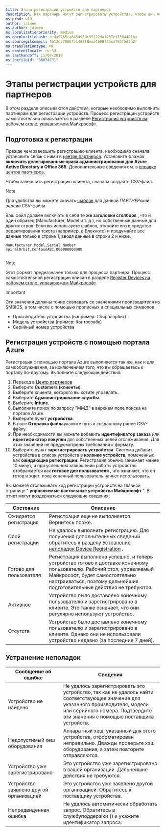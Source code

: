 ```yaml
---
title: Этапы регистрации устройств для партнеров
description: Как партнеры могут регистрировать устройства, чтобы они могли управляться с помощью Microsoft Managed Desktop
ms.prod: w10
author: jaimeo
ms.author: jaimeo
ms.localizationpriority: medium
ms.openlocfilehash: ceda5765ca6450959c99222daf457cf7584401ba
ms.sourcegitcommit: 4612c270867c148818eaa4008f45ca793f5d2a2f
ms.translationtype: MT
ms.contentlocale: ru-RU
ms.lasthandoff: 11/08/2019
ms.locfileid: "38074731"
---
```

# <a name="steps-for-partners-to-register-devices"></a>Этапы регистрации устройств для партнеров


В этом разделе описываются действия, которые необходимо выполнить партнерам для регистрации устройств. Процесс регистрации устройств самостоятельно описывается в разделе [Регистрация устройств на рабочем столе, управляемом Майкрософт](register-devices-self.md).



## <a name="prepare-for-registration"></a>Подготовка к регистрации 
Прежде чем завершить регистрацию клиента, необходимо сначала установить связь с ними в [центре партнеров](https://partner.microsoft.com/dashboard). Установите флажок **включить делегированные права администрирования для Azure Active Directory и Office 365**. Дополнительные сведения см. в [справке центра партнеров](https://docs.microsoft.com/partner-center/request-a-relationship-with-a-customer).

Чтобы завершить регистрацию клиента, сначала создайте CSV-файл.

>[!NOTE]
>Для удобства вы можете скачать [шаблон](https://github.com/MicrosoftDocs/microsoft-365-docs/raw/public/microsoft-365/managed-desktop/get-started/downloads/device-registration-sample-self.xlsx) для данной *ПАРТНЕРской версии* CSV-файла.

Ваш файл должен включать в себя те **же заголовки столбцов** , что и один образец (Manufacturer, Model и т. д.), но собственные данные для других строк. Если вы используете шаблон, откройте его в средстве редактирования текста (например, в Блокноте) и продумайте все данные только в строке 1, вводя данные в строки 2 и ниже. 
    
  ```
 Manufacturer,Model,Serial Number
  SpiralOrbit,ContosoABC,000000000000
  
  
  ```




>[!NOTE]
>Этот формат предназначен только для процесса партнера. Процесс самостоятельной регистрации описан в разделе [Register Devices на рабочем столе, управляемом Майкрософт](register-devices-self.md).

>[!IMPORTANT]
>Эти значения должны точно совпадать со значениями производителя из SMBIOS, в том числе с помощью прописных и специальных символов. 

- Производитель устройства (например: Спиралорбит) 
- Модель устройства (пример: Контосоабк)
- Серийный номер устройства

## <a name="register-devices-by-using-the-azure-portal"></a>Регистрация устройств с помощью портала Azure

Регистрация с помощью портала Azure выполняется так же, как и для самообслуживания, за исключением того, что вы обращаетесь к порталу по-другому. Выполните следующие действия.

1. Переход в [Центр партнеров](https://partner.microsoft.com/dashboard)
2. Выберите **Customers (клиенты**).
3. Выберите клиента, которого вы хотите управлять.
4. Выберите **Администрирование службы**.
5. Выберите **Intune**.
6. Выполните поиск по запросу "ММД" в верхнем поле поиска на портале Azure.
7. Выберите пункт **устройства**.
8. В поле **Отправка файла**укажите путь к созданному ранее CSV-файлу.
9. При необходимости вы можете добавить **идентификатор заказа** или **идентификатор покупки** для собственных целей отслеживания. Для этих значений не предусмотрены требования к формату.
10. Выберите пункт **зарегистрировать устройства**. Система добавит устройства в список устройств в **колонке устройств**, помеченных как **ожидающие регистрации**. Регистрация обычно занимает менее 10 минут, и при успешном завершении работы устройство отображается как **готовое для пользователя** , что означает, что он готов и ждет, пока конечный пользователь начнет использовать.


Вы можете отслеживать ход регистрации устройств на главной странице " **управляемые настольные устройства Майкрософт** ". В отчет могут воздержаться следующие сведения:

| Состояние | Описание |
|---------------|-------------|
| Ожидается регистрация | Регистрация еще не выполняется. Вернитесь позже. |
| Сбой регистрации | Не удалось выполнить регистрацию. Для получения дополнительных сведений обратитесь к разделу [Устранение неполадок Device Registration](register-devices-self.md#troubleshooting-device-registration) . |
| Готово для пользователя | Регистрация выполнена успешно, и теперь устройство готово к доставке конечному пользователю. Рабочий стол, управляемый Майкрософт, будет самостоятельно настраиваться, поэтому дальнейшие подготовительные действия не требуются. |
| Активное | Устройство было доставлено конечному пользователю и зарегистрировано в клиенте. Это также означает, что они регулярно используют устройство. |
| Отсутств | Устройство было доставлено конечному пользователю и зарегистрировано в клиенте. Однако они не использовали устройство недавно (за последние 7 дней).  |



## <a name="troubleshooting"></a>Устранение неполадок

| Сообщение об ошибке | Сведения |
|---------------|-------------|
| Устройство не найдено | Не удалось зарегистрировать это устройство, так как не удалось найти соответствующее значение для указанного производителя, модели или серийного номера. Подтвердите эти значения с помощью поставщика устройств. |
| Недопустимый хеш оборудования | Аппаратный хеш, указанный для этого устройства, отформатирован неправильно. Дважды проверьте хэш оборудования, а затем повторите отправляются. |
| Устройство уже зарегистрировано | Это устройство уже зарегистрировано в вашей организации. Дальнейшие действия не требуются. |
| Устройство заявлено другой организацией | Это устройство уже заявлено другой организацией. Обратитесь к поставщику устройства. |
| Непредвиденная ошибка | Не удалось автоматически обработать запрос. Обратитесь в службу<support link>поддержки () и укажите идентификатор запроса:<requestId> |
